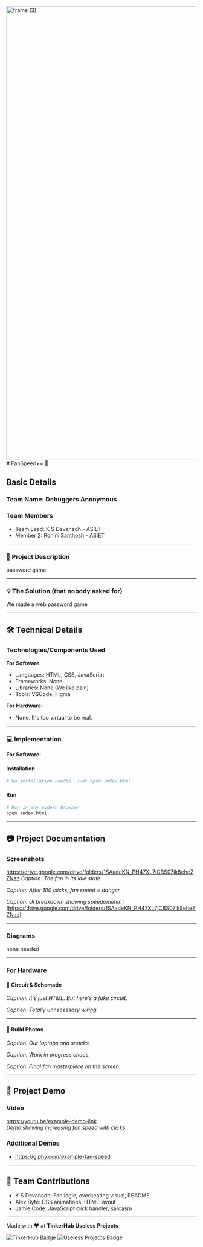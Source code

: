 

<img width="3188" height="1202" alt="frame (3)" src="https://github.com/user-attachments/assets/517ad8e9-ad22-457d-9538-a9e62d137cd7" />
# FanSpeed++ 🎯

## Basic Details

### Team Name: Debuggers Anonymous

### Team Members
- Team Lead: K S Devanadh - ASIET
- Member 2: Rohini Santhosh - ASIET

---

### 📝 Project Description
password game

---

### 💡 The Solution (that nobody asked for)
We made a web password game

---

## 🛠️ Technical Details

### Technologies/Components Used

**For Software:**
- Languages: HTML, CSS, JavaScript
- Frameworks: None
- Libraries: None (We like pain)
- Tools: VSCode, Figma

**For Hardware:**
- None. It's too virtual to be real.

---

### 💻 Implementation

**For Software:**

#### Installation
```bash
# No installation needed. Just open index.html
```

#### Run
```bash
# Run in any modern browser
open index.html
```

---

## 📷 Project Documentation

### Screenshots 
https://drive.google.com/drive/folders/1SAadeKN_PH47XL7jCBS07ik8eheZZNaz
*Caption: The fan in its idle state.*

*Caption: After 100 clicks, fan speed = danger.*

*Caption: UI breakdown showing speedometer.*](https://drive.google.com/drive/folders/1SAadeKN_PH47XL7jCBS07ik8eheZZNaz)

---

### Diagrams

none needed

---

### For Hardware

#### 🔌 Circuit & Schematic

*Caption: It's just HTML. But here's a fake circuit.*

*Caption: Totally unnecessary wiring.*

---

#### 🔧 Build Photos

*Caption: Our laptops and snacks.*

*Caption: Work in progress chaos.*

*Caption: Final fan masterpiece on the screen.*

---

## 🎥 Project Demo

### Video
https://youtu.be/example-demo-link  
*Demo showing increasing fan speed with clicks.*

### Additional Demos
- https://giphy.com/example-fan-speed

---

## 👥 Team Contributions

- K S Devanadh: Fan logic, overheating visual, README
- Alex Byte: CSS animations, HTML layout
- Jamie Code: JavaScript click handler, sarcasm

---

Made with ❤️ at **TinkerHub Useless Projects**

![TinkerHub Badge](https://img.shields.io/badge/TinkerHub-24?color=%23000000&link=https%3A%2F%2Fwww.tinkerhub.org%2F)
![Useless Projects Badge](https://img.shields.io/badge/UselessProjects--25-25?link=https%3A%2F%2Fwww.tinkerhub.org%2Fevents%2FQ2Q1TQKX6Q%2FUseless%2520Projects)


